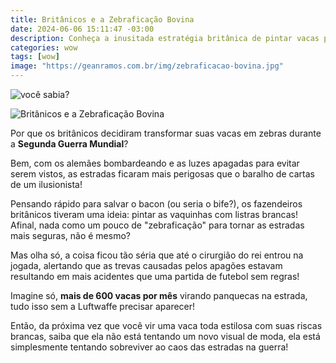 ```yaml
---
title: Britânicos e a Zebraficação Bovina
date: 2024-06-06 15:11:47 -03:00
description: Conheça a inusitada estratégia britânica de pintar vacas para torná-las visíveis durante os apagões na Segunda Guerra Mundial. Surpreenda-se!
categories: wow
tags: [wow]
image: "https://geanramos.com.br/img/zebraficacao-bovina.jpg"
---
```

![você sabia?](https://cdn.jsdelivr.net/gh/geanramos/files/img/voce-sabia.png)

![Britânicos e a Zebraficação Bovina](https://qph.cf2.quoracdn.net/main-qimg-eaa81d935d081cae537ddcf744c6a109)

Por que os britânicos decidiram transformar suas vacas em zebras durante a **Segunda Guerra Mundial**? 

Bem, com os alemães bombardeando e as luzes apagadas para evitar serem vistos, as estradas ficaram mais perigosas que o baralho de cartas de um ilusionista!

Pensando rápido para salvar o bacon (ou seria o bife?), os fazendeiros britânicos tiveram uma ideia: pintar as vaquinhas com listras brancas! Afinal, nada como um pouco de "zebraficação" para tornar as estradas mais seguras, não é mesmo?

Mas olha só, a coisa ficou tão séria que até o cirurgião do rei entrou na jogada, alertando que as trevas causadas pelos apagões estavam resultando em mais acidentes que uma partida de futebol sem regras! 

Imagine só, **mais de 600 vacas por mês** virando panquecas na estrada, tudo isso sem a Luftwaffe precisar aparecer!

Então, da próxima vez que você vir uma vaca toda estilosa com suas riscas brancas, saiba que ela não está tentando um novo visual de moda, ela está simplesmente tentando sobreviver ao caos das estradas na guerra!